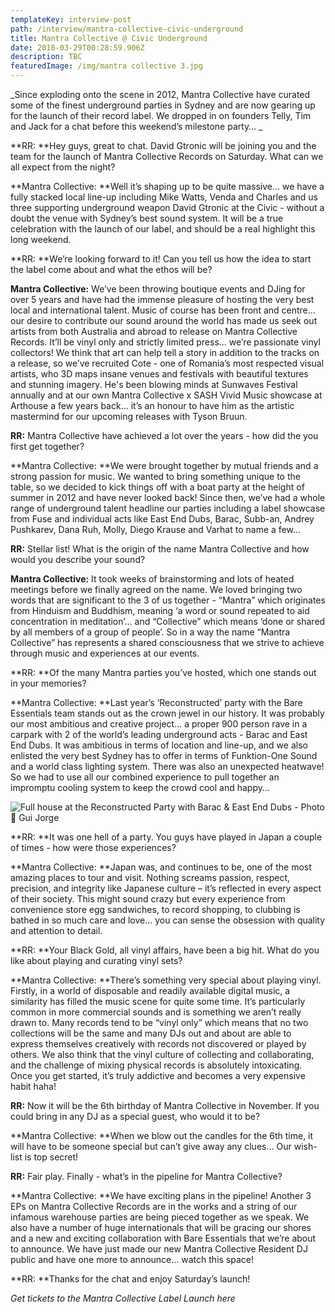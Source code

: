 ```yaml
---
templateKey: interview-post
path: /interview/mantra-collective-civic-underground
title: Mantra Collective @ Civic Underground
date: 2018-03-29T00:28:59.906Z
description: TBC
featuredImage: /img/mantra collective 3.jpg
---
```

_Since exploding onto the scene in 2012, Mantra Collective have curated some of the finest underground parties in Sydney and are now gearing up for the launch of their record label. We dropped in on founders Telly, Tim and Jack for a chat before this weekend’s milestone party…_

**RR: **Hey guys, great to chat. David Gtronic will be joining you and the team for the launch of Mantra Collective Records on Saturday. What can we all expect from the night?

**Mantra Collective: **Well it’s shaping up to be quite massive… we have a fully stacked local line-up including Mike Watts, Venda and Charles and us three supporting underground weapon David Gtronic at the Civic - without a doubt the venue with Sydney’s best sound system. It will be a true celebration with the launch of our label, and should be a real highlight this long weekend.

**RR: **We’re looking forward to it! Can you tell us how the idea to start the label come about and what the ethos will be?

**Mantra Collective:** We’ve been throwing boutique events and DJing for over 5 years and have had the immense pleasure of hosting the very best local and international talent. Music of course has been front and centre… our desire to contribute our sound around the world has made us seek out artists from both Australia and abroad to release on Mantra Collective Records. It’ll be vinyl only and strictly limited press… we’re passionate vinyl collectors! We think that art can help tell a story in addition to the tracks on a release, so we’ve recruited Cote - one of Romania’s most respected visual artists, who 3D maps insane venues and festivals with beautiful textures and stunning imagery. He's been blowing minds at Sunwaves Festival annually and at our own Mantra Collective x SASH Vivid Music showcase at Arthouse a few years back… it’s an honour to have him as the artistic mastermind for our upcoming releases with Tyson Bruun.

**RR:** Mantra Collective have achieved a lot over the years - how did the you first get together?

**Mantra Collective: **We were brought together by mutual friends and a strong passion for music. We wanted to bring something unique to the table, so we decided to kick things off with a boat party at the height of summer in 2012 and have never looked back! Since then, we’ve had a whole range of underground talent headline our parties including a label showcase from Fuse and individual acts like East End Dubs, Barac, Subb-an, Andrey Pushkarev, Dana Ruh, Molly, Diego Krause and Varhat to name a few...

**RR:** Stellar list! What is the origin of the name Mantra Collective and how would you describe your sound?

**Mantra Collective:** It took weeks of brainstorming and lots of heated meetings before we finally agreed on the name. We loved bringing two words that are significant to the 3 of us together - “Mantra” which originates from Hinduism and Buddhism, meaning ‘a word or sound repeated to aid concentration in meditation’… and “Collective” which means ‘done or shared by all members of a group of people’. So in a way the name “Mantra Collective” has represents a shared consciousness that we strive to achieve through music and experiences at our events.

**RR: **Of the many Mantra parties you’ve hosted, which one stands out in your memories?

**Mantra Collective: **Last year’s ‘Reconstructed’ party with the Bare Essentials team stands out as the crown jewel in our history. It was probably our most ambitious and creative project… a proper 900 person rave in a carpark with 2 of the world’s leading underground acts - Barac and East End Dubs. It was ambitious in terms of location and line-up, and we also enlisted the very best Sydney has to offer in terms of Funktion-One Sound and a world class lighting system. There was also an unexpected heatwave! So we had to use all our combined experience to pull together an impromptu cooling system to keep the crowd cool and happy…

![Full house at the Reconstructed Party with Barac & East End Dubs - Photo 📸 Gui Jorge](/img/mantra-collective-party.jpg)

**RR: **It was one hell of a party. You guys have played in Japan a couple of times - how were those experiences?

**Mantra Collective: **Japan was, and continues to be, one of the most amazing places to tour and visit. Nothing screams passion, respect, precision, and integrity like Japanese culture – it’s reflected in every aspect of their society. This might sound crazy but every experience from convenience store egg sandwiches, to record shopping, to clubbing is bathed in so much care and love… you can sense the obsession with quality and attention to detail.

**RR: **Your Black Gold, all vinyl affairs, have been a big hit. What do you like about playing and curating vinyl sets?

**Mantra Collective: **There’s something very special about playing vinyl. Firstly, in a world of disposable and readily available digital music, a similarity has filled the music scene for quite some time. It’s particularly common in more commercial sounds and is something we aren’t really drawn to. Many records tend to be “vinyl only” which means that no two collections will be the same and many DJs out and about are able to express themselves creatively with records not discovered or played by others. We also think that the vinyl culture of collecting and collaborating, and the challenge of mixing physical records is absolutely intoxicating. Once you get started, it’s truly addictive and becomes a very expensive habit haha!

**RR:** Now it will be the 6th birthday of Mantra Collective in November. If you could bring in any DJ as a special guest, who would it to be?

**Mantra Collective: **When we blow out the candles for the 6th time, it will have to be someone special but can’t give away any clues… Our wish-list is top secret!

**RR:** Fair play. Finally - what’s in the pipeline for Mantra Collective?

**Mantra Collective: **We have exciting plans in the pipeline! Another 3 EPs on Mantra Collective Records are in the works and a string of our infamous warehouse parties are being pieced together as we speak. We also have a number of huge internationals that will be gracing our shores and a new and exciting collaboration with Bare Essentials that we’re about to announce. We have just made our new Mantra Collective Resident DJ public and have one more to announce… watch this space!

**RR: **Thanks for the chat and enjoy Saturday’s launch!

_Get tickets to the Mantra Collective Label Launch here_
